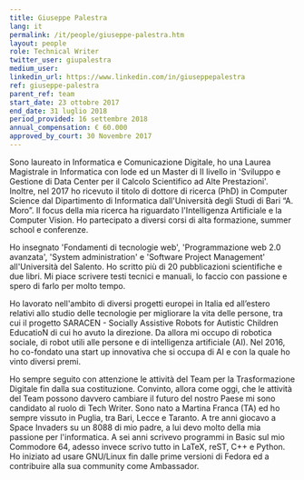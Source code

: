 ```yaml
---
title: Giuseppe Palestra
lang: it
permalink: /it/people/giuseppe-palestra.htm
layout: people
role: Technical Writer
twitter_user: giupalestra
medium_user:
linkedin_url: https://www.linkedin.com/in/giuseppepalestra
ref: giuseppe-palestra
parent_ref: team
start_date: 23 ottobre 2017
end_date: 31 luglio 2018
period_provided: 16 settembre 2018
annual_compensation: € 60.000
approved_by_court: 30 Novembre 2017
---
```

Sono laureato in Informatica e Comunicazione Digitale, ho una Laurea Magistrale in Informatica con lode ed un Master di II livello in 'Sviluppo e Gestione di Data Center per il Calcolo Scientifico ad Alte Prestazioni'. Inoltre, nel 2017 ho ricevuto il titolo di dottore di ricerca (PhD) in Computer Science dal Dipartimento di Informatica dall'Università degli Studi di Bari “A. Moro”. Il focus della mia ricerca ha riguardato l'Intelligenza Artificiale e la Computer Vision. Ho partecipato a diversi corsi di alta formazione, summer school e conferenze.

Ho insegnato 'Fondamenti di tecnologie web', 'Programmazione web 2.0 avanzata', 'System administration' e 'Software Project Management' all'Università del Salento. Ho scritto più di 20 pubblicazioni scientifiche e due libri. Mi piace scrivere testi tecnici e manuali, lo faccio con passione e spero di farlo per molto tempo.

Ho lavorato nell'ambito di diversi progetti europei in Italia ed all’estero relativi allo studio delle tecnologie per migliorare la vita delle persone, tra cui il progetto SARACEN - Socially Assistive Robots for Autistic Children EducatioN di cui ho avuto la direzione. Da allora mi occupo di robotica sociale, di robot utili alle persone e di intelligenza artificiale (AI). Nel 2016, ho co-fondato una start up  innovativa che si occupa di AI e con la quale ho vinto diversi premi.

Ho sempre seguito con attenzione le attività del Team per la Trasformazione Digitale fin dalla sua costituzione. Convinto, allora come oggi, che le attività del Team possono davvero cambiare il futuro del nostro Paese mi sono candidato al ruolo di Tech Writer.
Sono nato a Martina Franca (TA) ed ho sempre vissuto in Puglia, tra Bari, Lecce e Taranto. A tre anni giocavo a Space Invaders su un 8088 di mio padre, a lui devo molto della mia passione per l'informatica. A sei anni scrivevo programmi in Basic sul mio Commodore 64, adesso invece scrivo tutto in LaTeX, reST, C++ e Python. Ho iniziato ad usare GNU/Linux fin dalle prime versioni di Fedora ed a contribuire alla sua community come Ambassador.
